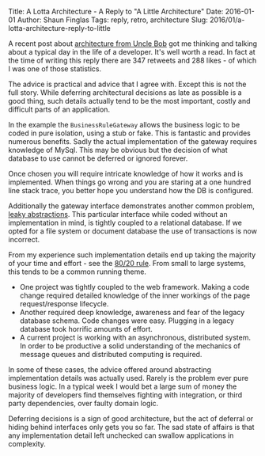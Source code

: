 Title: A Lotta Architecture - A Reply to "A Little Architecture"
Date: 2016-01-01
Author: Shaun Finglas
Tags: reply, retro, architecture
Slug: 2016/01/a-lotta-architecture-reply-to-little

A recent post about [architecture from Uncle
Bob](http://blog.cleancoder.com/uncle-bob/2016/01/04/ALittleArchitecture.html)
got me thinking and talking about a typical day in the life of a
developer. It's well worth a read. In fact at the time of writing this
reply there are 347 retweets and 288 likes - of which I was one of those
statistics.

The advice is practical and advice that I agree with. Except this is not
the full story. While deferring architectural decisions as late as
possible is a good thing, such details actually tend to be the most
important, costly and difficult parts of an application.

In the example the `BusinessRuleGateway` allows the business logic to be
coded in pure isolation, using a stub or fake. This is fantastic and
provides numerous benefits. Sadly the actual implementation of the
gateway requires knowledge of MySql. This may be obvious but the
decision of what database to use cannot be deferred or ignored forever.

Once chosen you will require intricate knowledge of how it works and is
implemented. When things go wrong and you are staring at a one hundred
line stack trace, you better hope you understand how the DB is
configured.

Additionally the gateway interface demonstrates another common problem,
[leaky
abstractions](http://blog.shaunfinglas.co.uk/2015/01/abstract-data-use-not-data-access.html).
This particular interface while coded without an implementation in mind,
is tightly coupled to a relational database. If we opted for a file
system or document database the use of transactions is now incorrect.

From my experience such implementation details end up taking the
majority of your time and effort - see the [80/20
rule](https://en.wikipedia.org/wiki/Pareto_principle). From small to
large systems, this tends to be a common running theme.

-   One project was tightly coupled to the web framework. Making a code
    change required detailed knowledge of the inner workings of the page
    request/response lifecycle.
-   Another required deep knowledge, awareness and fear of the legacy
    database schema. Code changes were easy. Plugging in a legacy
    database took horrific amounts of effort.
-   A current project is working with an asynchronous, distributed
    system. In order to be productive a solid understanding of the
    mechanics of message queues and distributed computing is required.

In some of these cases, the advice offered around abstracting
implementation details was actually used. Rarely is the problem ever
pure business logic. In a typical week I would bet a large sum of money
the majority of developers find themselves fighting with integration, or
third party dependencies, over faulty domain logic.

Deferring decisions is a sign of good architecture, but the act of
deferral or hiding behind interfaces only gets you so far. The sad state
of affairs is that any implementation detail left unchecked can swallow
applications in complexity.